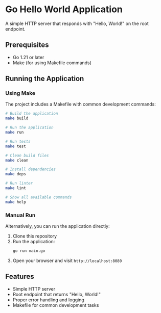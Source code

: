 # Go Hello World Application

A simple HTTP server that responds with "Hello, World!" on the root endpoint.

## Prerequisites

- Go 1.21 or later
- Make (for using Makefile commands)

## Running the Application

### Using Make

The project includes a Makefile with common development commands:

```bash
# Build the application
make build

# Run the application
make run

# Run tests
make test

# Clean build files
make clean

# Install dependencies
make deps

# Run linter
make lint

# Show all available commands
make help
```

### Manual Run

Alternatively, you can run the application directly:

1. Clone this repository
2. Run the application:
   ```bash
   go run main.go
   ```
3. Open your browser and visit `http://localhost:8080`

## Features

- Simple HTTP server
- Root endpoint that returns "Hello, World!"
- Proper error handling and logging
- Makefile for common development tasks 